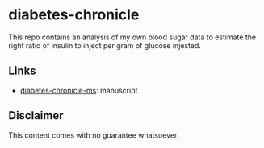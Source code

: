 # diabetes-chronicle

This repo contains an analysis of my own blood sugar data to estimate the right ratio of insulin to inject per gram of glucose injested.

## Links

* [diabetes-chronicle-ms](https://github.com/rscherrer/diabetes-chronicle-ms): manuscript

## Disclaimer

This content comes with no guarantee whatsoever.
